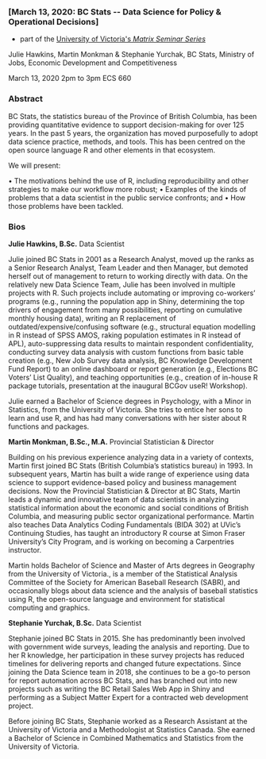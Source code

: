 <!--
Copyright 2020 Province of British Columbia

This work is licensed under the Creative Commons Attribution 4.0 International License.
To view a copy of this license, visit http://creativecommons.org/licenses/by/4.0/.
-->

### [March 13, 2020: BC Stats -- Data Science for Policy & Operational Decisions]

* part of the [University of Victoria's _Matrix Seminar Series_](https://onlineacademiccommunity.uvic.ca/matrix/events/)

Julie Hawkins, Martin Monkman & Stephanie Yurchak, BC Stats, Ministry of Jobs, Economic Development and Competitiveness

March 13, 2020
2pm to 3pm
ECS 660

### Abstract
BC Stats, the statistics bureau of the Province of British Columbia, has been providing quantitative evidence to support decision-making for over 125 years. In the past 5 years, the organization has moved purposefully to adopt data science practice, methods, and tools. This has been centred on the open source language R and other elements in that ecosystem.

We will present:

• The motivations behind the use of R, including reproducibility and other strategies to make our workflow more robust;
• Examples of the kinds of problems that a data scientist in the public service confronts; and
• How those problems have been tackled.

### Bios

**Julie Hawkins, B.Sc.**
Data Scientist

Julie joined BC Stats in 2001 as a Research Analyst, moved up the ranks as a Senior Research Analyst, Team Leader and then Manager, but demoted herself out of management to return to working directly with data. On the relatively new Data Science Team, Julie has been involved in multiple projects with R. Such projects include automating or improving co-workers’ programs (e.g., running the population app in Shiny, determining the top drivers of engagement from many possibilities, reporting on cumulative monthly housing data), writing an R replacement of outdated/expensive/confusing software (e.g., structural equation modelling in R instead of SPSS AMOS, raking population estimates in R instead of APL), auto-suppressing data results to maintain respondent confidentiality, conducting survey data analysis with custom functions from basic table creation (e.g., New Job Survey data analysis, BC Knowledge Development Fund Report) to an online dashboard or report generation (e.g., Elections BC Voters’ List Quality), and teaching opportunities (e.g., creation of in-house R package tutorials, presentation at the inaugural BCGov useR! Workshop).

Julie earned a Bachelor of Science degrees in Psychology, with a Minor in Statistics, from the University of Victoria. She tries to entice her sons to learn and use R, and has had many conversations with her sister about R functions and packages.

**Martin Monkman, B.Sc., M.A.**
Provincial Statistician & Director

Building on his previous experience analyzing data in a variety of contexts, Martin first joined BC Stats (British Columbia’s statistics bureau) in 1993. In subsequent years, Martin has built a wide range of experience using data science to support evidence-based policy and business management decisions. Now the Provincial Statistician & Director at BC Stats, Martin leads a dynamic and innovative team of data scientists in analyzing statistical information about the economic and social conditions of British Columbia, and measuring public sector organizational performance.
Martin also teaches Data Analytics Coding Fundamentals (BIDA 302) at UVic’s Continuing Studies, has taught an introductory R course at Simon Fraser University’s City Program, and is working on becoming a Carpentries instructor.

Martin holds Bachelor of Science and Master of Arts degrees in Geography from the University of Victoria., is a member of the Statistical Analysis Committee of the Society for American Baseball Research (SABR), and occasionally blogs about data science and the analysis of baseball statistics using R, the open-source language and environment for statistical computing and graphics.

**Stephanie Yurchak, B.Sc.**
Data Scientist

Stephanie joined BC Stats in 2015. She has predominantly been involved with government wide surveys, leading the analysis and reporting. Due to her R knowledge, her participation in these survey projects has reduced timelines for delivering reports and changed future expectations. Since joining the Data Science team in 2018, she continues to be a go-to person for report automation across BC Stats, and has branched out into new projects such as writing the BC Retail Sales Web App in Shiny and performing as a Subject Matter Expert for a contracted web development project.

Before joining BC Stats, Stephanie worked as a Research Assistant at the University of Victoria and a Methodologist at Statistics Canada. She earned a Bachelor of Science in Combined Mathematics and Statistics from the University of Victoria.

